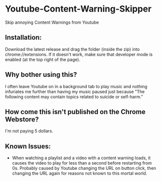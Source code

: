 # Youtube-Content-Warning-Skipper
Skip annoying Content Warnings from Youtube
## Installation:
Download the latest release and drag the folder (inside the zip) into chrome://extensions. If it doesn't work, make sure that developer mode is enabled (at the top right of the page).
## Why bother using this?
I often leave Youtube on in a background tab to play music and nothing infuriates me further than having my music paused just because "The following content may contain topics related to suicide or self-harm."
## How come this isn't published on the Chrome Webstore?
I'm not paying 5 dollars.
## Known Issues:
- When watching a playlist and a video with a content warning loads, it causes the video to play for less than a second before restarting from 0s. Probably caused by Youtube changing the URL on button click, then changing the URL again for reasons not known to this mortal world.